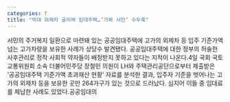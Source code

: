 ```yaml
---
categories: f
title: "억대 외제차 굴리며 임대주택…‘가짜 서민’ 수두룩"
---
```

서민의 주거복지 일환으로 마련돼 있는 공공임대주택에 고가의 외제차 등 입주 기준가액 넘는 고가차량을 보유한 사례가 상당수 발견됐다. 공공임대주택에 대한 정부의 허술한 사후관리로 정작 사회적 약자들이 배정받지 못하고 있다는 지적이 나온다.4일 국회 국토교통위원회 소속 더불어민주당 장철민 의원이 LH와 주택관리공단으로부터 제출받은 ‘공공임대주택 기준가액 초과재산 현황’ 자료를 분석한 결과, 입주자 기준을 벗어나는 고가의 외제차 등을 보유한 곳만 264가구가 있는 것으로 드러났다. 심지어 이들 중 임대료를 체납한 사례도 있었다.공공임대의